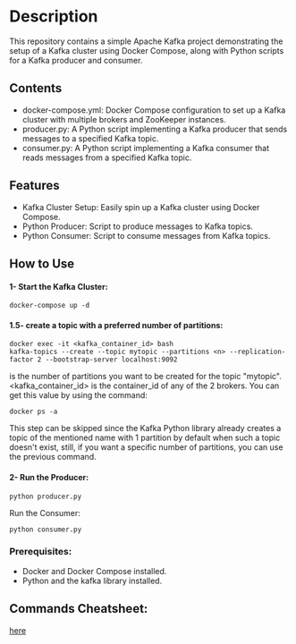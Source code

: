 # Description
This repository contains a simple Apache Kafka project demonstrating the setup of a Kafka cluster using Docker Compose, along with Python scripts for a Kafka producer and consumer.

## Contents
- docker-compose.yml: Docker Compose configuration to set up a Kafka cluster with multiple brokers and ZooKeeper instances.
- producer.py: A Python script implementing a Kafka producer that sends messages to a specified Kafka topic.
- consumer.py: A Python script implementing a Kafka consumer that reads messages from a specified Kafka topic.
## Features
- Kafka Cluster Setup: Easily spin up a Kafka cluster using Docker Compose.
- Python Producer: Script to produce messages to Kafka topics.
- Python Consumer: Script to consume messages from Kafka topics.
## How to Use
#### 1- Start the Kafka Cluster:

```
docker-compose up -d
```
#### 1.5- create a topic with a preferred number of partitions:
```
docker exec -it <kafka_container_id> bash
kafka-topics --create --topic mytopic --partitions <n> --replication-factor 2 --bootstrap-server localhost:9092
```
<n> is the number of partitions you want to be created for the topic "mytopic".
<kafka_container_id> is the container_id of any of the 2 brokers. You can get this value by using the command:
```
docker ps -a
```
This step can be skipped since the Kafka Python library already creates a topic of the mentioned name with 1 partition by default when such a topic doesn't exist, still, if you want a specific number of partitions, you can use the previous command.

#### 2- Run the Producer:

```
python producer.py
```
Run the Consumer:
```
python consumer.py
```

### Prerequisites:
- Docker and Docker Compose installed.
- Python and the kafka library installed.

## Commands Cheatsheet:
[here](https://github.com/neginkheirmand/kafka-getting-started/blob/master/cheatsheet.md)
